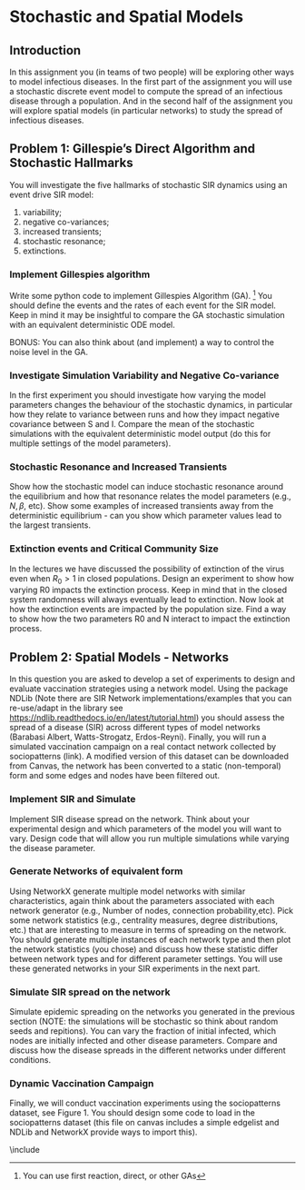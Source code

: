 # Stochastic and Spatial Models
## Introduction
In this assignment you (in teams of two people) will be exploring other ways to model
infectious diseases. In the first part of the assignment you will use a stochastic discrete
event model to compute the spread of an infectious disease through a population. And in
the second half of the assignment you will explore spatial models (in particular networks)
to study the spread of infectious diseases.

## Problem 1: Gillespie’s Direct Algorithm and Stochastic Hallmarks
You will investigate the five hallmarks of stochastic SIR dynamics using an event drive
SIR model:
1. variability;
2. negative co-variances;
3. increased transients;
4. stochastic resonance;
5. extinctions.

### Implement Gillespies algorithm
Write some python code to implement Gillespies Algorithm (GA). [^1] You should define the 
events and the rates of each event for the SIR model. Keep in mind it may be insightful 
to compare the GA stochastic simulation with an equivalent deterministic ODE model.

BONUS: You can also think about (and implement) a way to control the noise level in
the GA.

[^1]: You can use first reaction, direct, or other GAs

### Investigate Simulation Variability and Negative Co-variance
In the first experiment you should investigate how varying the model parameters changes
the behaviour of the stochastic dynamics, in particular how they relate to variance between
runs and how they impact negative covariance between S and I. Compare the mean of
the stochastic simulations with the equivalent deterministic model output (do this for
multiple settings of the model parameters).

### Stochastic Resonance and Increased Transients
Show how the stochastic model can induce stochastic resonance around the equilibrium 
and how that resonance relates the model parameters (e.g., $N, \beta$, etc). Show some
examples of increased transients away from the deterministic equilibrium - can you show
which parameter values lead to the largest transients.

### Extinction events and Critical Community Size
In the lectures we have discussed the possibility of extinction of the virus even when
$R_0 > 1$ in closed populations. Design an experiment to show how varying R0 impacts
the extinction process. Keep in mind that in the closed system randomness will always
eventually lead to extinction. Now look at how the extinction events are impacted by
the population size. Find a way to show how the two parameters R0 and N interact to
impact the extinction process.



## Problem 2: Spatial Models - Networks
In this question you are asked to develop a set of experiments to design and evaluate
vaccination strategies using a network model. Using the package NDLib (Note there are SIR 
Network implementations/examples that you can re-use/adapt in the library see 
https://ndlib.readthedocs.io/en/latest/tutorial.html) you should assess the spread of a 
disease (SIR) across different types of model networks (Barabasi Albert, Watts-Strogatz, 
Erdos-Reyni). Finally, you will run a simulated vaccination campaign on a real contact 
network collected by sociopatterns (link). A modified version of this dataset can be 
downloaded from Canvas, the network has been converted to a static (non-temporal) form and 
some edges and nodes have been filtered out.

### Implement SIR and Simulate
Implement SIR disease spread on the network. Think about your experimental design
and which parameters of the model you will want to vary. Design code that will allow
you run multiple simulations while varying the disease parameter.

### Generate Networks of equivalent form
Using NetworkX generate multiple model networks with similar characteristics, again
think about the parameters associated with each network generator (e.g., Number of
nodes, connection probability,etc). Pick some network statistics (e.g., centrality measures,
degree distributions, etc.) that are interesting to measure in terms of spreading on the
network. You should generate multiple instances of each network type and then plot the
network statistics (you chose) and discuss how these statistic differ between network types
and for different parameter settings. You will use these generated networks in your SIR
experiments in the next part.

### Simulate SIR spread on the network
Simulate epidemic spreading on the networks you generated in the previous section
(NOTE: the simulations will be stochastic so think about random seeds and repitions).
You can vary the fraction of initial infected, which nodes are initially infected and other
disease parameters. Compare and discuss how the disease spreads in the different networks
under different conditions.

### Dynamic Vaccination Campaign
Finally, we will conduct vaccination experiments using the sociopatterns dataset, see
Figure 1. You should design some code to load in the sociopatterns dataset (this file on
canvas includes a simple edgelist and NDLib and NetworkX provide ways to import this).

\include